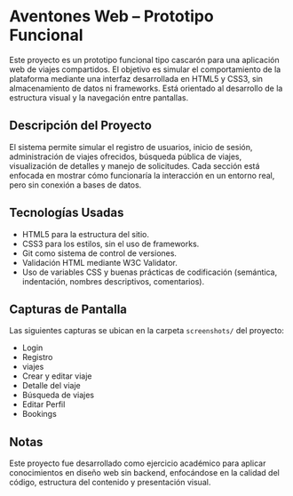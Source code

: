 # Aventones Web – Prototipo Funcional

Este proyecto es un prototipo funcional tipo cascarón para una aplicación web de viajes compartidos. El objetivo es simular el comportamiento de la plataforma mediante una interfaz desarrollada en HTML5 y CSS3, sin almacenamiento de datos ni frameworks. Está orientado al desarrollo de la estructura visual y la navegación entre pantallas.

## Descripción del Proyecto

El sistema permite simular el registro de usuarios, inicio de sesión, administración de viajes ofrecidos, búsqueda pública de viajes, visualización de detalles y manejo de solicitudes. Cada sección está enfocada en mostrar cómo funcionaría la interacción en un entorno real, pero sin conexión a bases de datos.

## Tecnologías Usadas

- HTML5 para la estructura del sitio.
- CSS3 para los estilos, sin el uso de frameworks.
- Git como sistema de control de versiones.
- Validación HTML mediante W3C Validator.
- Uso de variables CSS y buenas prácticas de codificación (semántica, indentación, nombres descriptivos, comentarios).

## Capturas de Pantalla

Las siguientes capturas se ubican en la carpeta `screenshots/` del proyecto:

- Login
- Registro
- viajes
- Crear y editar viaje
- Detalle del viaje
- Búsqueda de viajes
- Editar Perfil
- Bookings 

## Notas

Este proyecto fue desarrollado como ejercicio académico para aplicar conocimientos en diseño web sin backend, enfocándose en la calidad del código, estructura del contenido y presentación visual.
